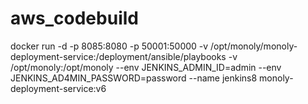 # aws_codebuild

docker run -d -p 8085:8080 -p 50001:50000 -v /opt/monoly/monoly-deployment-service:/deployment/ansible/playbooks -v /opt/monoly:/opt/monoly --env JENKINS_ADMIN_ID=admin --env JENKINS_AD4MIN_PASSWORD=password --name jenkins8 monoly-deployment-service:v6
